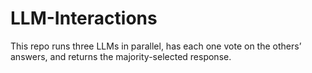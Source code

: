 # LLM-Interactions
This repo runs three LLMs in parallel, has each one vote on the others’ answers, and returns the majority-selected response.
